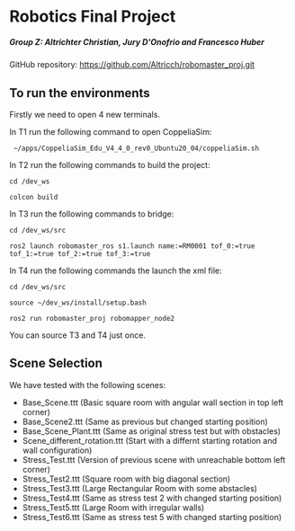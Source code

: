 # Robotics Final Project 
##### Group Z: Altrichter Christian, Jury D'Onofrio and Francesco Huber
GitHub repository: https://github.com/Altricch/robomaster_proj.git

## To run the environments
Firstly we need to open 4 new terminals.

In T1 run the following command to open CoppeliaSim:

` ~/apps/CoppeliaSim_Edu_V4_4_0_rev0_Ubuntu20_04/coppeliaSim.sh`

In T2 run the following commands to build the project:

`cd /dev_ws`

`colcon build`

In T3 run the following commands to bridge:

`cd /dev_ws/src`

`ros2 launch robomaster_ros s1.launch name:=RM0001 tof_0:=true tof_1:=true tof_2:=true tof_3:=true`

In T4 run the following commands the launch the xml file:

`cd /dev_ws/src`

`source ~/dev_ws/install/setup.bash`

`ros2 run robomaster_proj robomapper_node2`

You can source T3 and T4 just once. 

## Scene Selection
We have tested with the following scenes:
- Base_Scene.ttt (Basic square room with angular wall section in top left corner)
- Base_Scene2.ttt (Same as previous but changed starting position)
- Base_Scene_Plant.ttt (Same as original stress test but with obstacles)
- Scene_different_rotation.ttt (Start with a differnt starting rotation and wall configuration)
- Stress_Test.ttt (Version of previous scene with unreachable bottom left corner)
- Stress_Test2.ttt (Square room with big diagonal section)
- Stress_Test3.ttt (Large Rectangular Room with some abstacles)
- Stress_Test4.ttt (Same as stress test 2 with changed starting position)
- Stress_Test5.ttt (Large Room with irregular walls)
- Stress_Test6.ttt (Same as stress test 5 with changed starting position)



